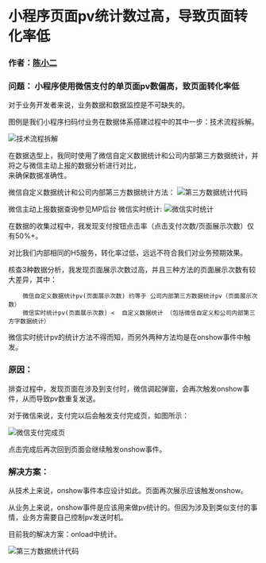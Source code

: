 # 小程序页面pv统计数过高，导致页面转化率低

### 作者：[陈小二](https://github.com/chenyaoswu)

### 问题： 小程序使用微信支付的单页面pv数偏高，致页面转化率低

对于业务开发者来说，业务数据和数据监控是不可缺失的。

图例是我们小程序扫码付业务在数据体系搭建过程中的其中一步：技术流程拆解。


![技术流程拆解](https://github.com/find-xcx-bugs/xcx-bugs-list/blob/master/images/3-qrcode.png)


在数据选型上，我同时使用了微信自定义数据统计和公司内部第三方数据统计，并将之与微信主动上报的数据分析进行对比，  
来确保数据准确性。

微信自定义数据统计和公司内部第三方数据统计方法：
![第三方数据统计代码](https://github.com/find-xcx-bugs/xcx-bugs-list/blob/master/images/3-onshow-report.png)

微信主动上报数据查询参见MP后台 微信实时统计:
![微信实时统计](https://github.com/find-xcx-bugs/xcx-bugs-list/blob/master/images/3-mp-data.png)


在数据的收集过程中，我发现支付按钮点击率（点击支付次数/页面展示次数）仅有50%+。

对比我们内部相同的H5服务，转化率过低，远远不符合我们对业务预期效果。

核查3种数据分析，我发现页面展示次数过高，并且三种方法的页面展示次数有较大差异，其中：

        微信自定义数据统计pv(页面展示次数) 约等于 公司内部第三方数据统计pv（页面展示次数）
        微信实时统计pv(页面展示次数) <  自定义数据统计 （包括微信自定义和公司内部第三方字数据统计）

微信实时统计pv的统计方法不得而知，而另外两种方法均是在onshow事件中触发。



### 原因：
排查过程中，发现页面在涉及到支付时，微信调起弹窗，会再次触发onshow事件，从而导致pv数重复发送。

对于微信来说，支付完以后会触发支付完成页，如图所示：

![微信支付完成页](https://github.com/find-xcx-bugs/xcx-bugs-list/blob/master/images/3-wechat-success.jpg)

点击完成后再次回到页面会继续触发onshow事件。

### 解决方案：
从技术上来说，onshow事件本应设计如此。页面再次展示应该触发onshow。

从业务上来说，onshow事件是应该用来做pv统计的。但因为涉及到类似支付的事情，业务方需要自己控制pv发送时机。

目前我的解决方案：onload中统计。

![第三方数据统计代码](https://github.com/find-xcx-bugs/xcx-bugs-list/blob/master/images/3-onload-report.png)




